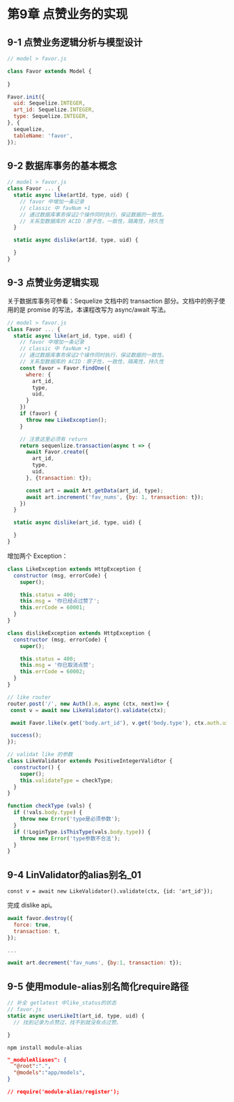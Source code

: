 # 第9章 点赞业务的实现

## 9-1 点赞业务逻辑分析与模型设计

```js
// model > favor.js

class Favor extends Model {
  
}

Favor.init({
  uid: Sequelize.INTEGER,
  art_id: Sequelize.INTEGER,
  type: Sequelize.INTEGER,
}, {
  sequelize,
  tableName: 'favor',
});
```

## 9-2 数据库事务的基本概念

```js
// model > favor.js
class Favor ... {
  static async like(artId, type, uid) {
    // favor 中增加一条记录
    // classic 中 favNum +1 
    // 通过数据库事务保证2个操作同时执行，保证数据的一致性。
    // 关系型数据库的 ACID：原子性，一致性，隔离性，持久性
  }

  static async dislike(artId, type, uid) {

  }
}

```

## 9-3 点赞业务逻辑实现

关于数据库事务可参看：Sequelize 文档中的 transaction 部分。文档中的例子使用的是 promise 的写法，本课程改写为 async/await 写法。

```js
// model > favor.js
class Favor ... {
  static async like(art_id, type, uid) {
    // favor 中增加一条记录
    // classic 中 favNum +1 
    // 通过数据库事务保证2个操作同时执行，保证数据的一致性。
    // 关系型数据库的 ACID：原子性，一致性，隔离性，持久性
    const favor = Favor.findOne({
      where: {
        art_id,
        type,
        uid,
      }
    })
    if (favor) {
      throw new LikeException();
    }

    // 注意这里必须有 return
    return sequenlize.transaction(async t => {
      await Favor.create({
        art_id,
        type,
        uid,
      }, {transaction: t});

      const art = await Art.getData(art_id, type);
      await art.increment('fav_nums', {by: 1, transaction: t});
    })
  }

  static async dislike(art_id, type, uid) {

  }
}

```

增加两个 Exception：

```js
class LikeException extends HttpException {
  constructor (msg, errorCode) {
    super();

    this.status = 400;
    this.msg = '你已经点过赞了';
    this.errCode = 60001;
  }
}

class dislikeException extends HttpException {
  constructor (msg, errorCode) {
    super();

    this.status = 400;
    this.msg = '你已取消点赞';
    this.errCode = 60002;
  }
}
```

```js
// like router
router.post('/', new Auth().m, async (ctx, next)=> {
 const v = await new LikeValidator().validate(ctx);

 await Favor.like(v.get('body.art_id'), v.get('body.type'), ctx.auth.uid);

 success();
});


```

```js
// validat like 的参数
class LikeValidator extends PositiveIntegerValidtor {
  constructor() {
    super();
    this.validateType = checkType;
  }
}

function checkType (vals) {
  if (!vals.body.type) {
    throw new Error('type是必须参数');
  }
  if (!LoginType.isThisType(vals.body.type)) {
    throw new Error('type参数不合法');
  }
}
```

## 9-4 LinValidator的alias别名_01

`const v = await new LikeValidator().validate(ctx, {id: 'art_id'});`

完成 dislike api。

```js
await favor.destroy({
  force: true,
  transaction: t,
});

...

await art.decrement('fav_nums', {by:1, transaction: t});
```

## 9-5 使用module-alias别名简化require路径

```js
// 补全 getlatest 中like_status的状态
// favor.js
static async userLikeIt(art_id, type, uid) {
  // 找到记录为点赞过，找不到就没有点过赞。

}
```

`npm install module-alias`

```json
"_moduleAliases": {
  "@root":".",
  "@models":"app/models",
}

// require('module-alias/register');
```
